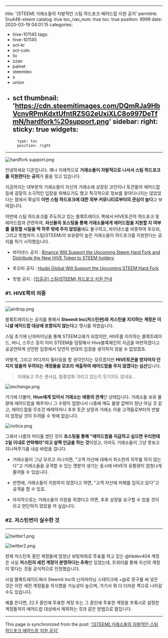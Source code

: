
---
title: '[STEEM] 거래소들의 자발적인 스팀 하드포크 에어드랍 지원 공지'
permlink: 5ru446-steem
catalog: true
toc_nav_num: true
toc: true
position: 9999
date: 2020-03-19 04:01:15
categories:
- hive-101145
tags:
- hive-101145
- sct-kr
- sct-coin
- liv
- zzan
- palnet
- steemleo
- s
- union
- sct
thumbnail: 'https://cdn.steemitimages.com/DQmRJa9HbVcnvRPmKdxtUfntRZSG2eUxiXLC8o997DeTfmN/hardfork%20support.png'
sidebar:
    right:
        sticky: true
widgets:
    -
        type: toc
        position: right
---


![hardfork support.png](https://cdn.steemitimages.com/DQmRJa9HbVcnvRPmKdxtUfntRZSG2eUxiXLC8o997DeTfmN/hardfork%20support.png)

안녕하세요 디온입니다. 꽤나 이례적으로 **거래소들이 자발적으로 나서서 스팀 하드포크를 지원한다는 공지**가 줄을 잇고 있습니다. 

지금까지는 대부분의 거래소들이 자신의 거래소에 상장된 코인이나 토큰들의 에어드랍 등에 굉장히 소극적인 입장을 취해오기도 했고 적극적으로 정보를 찾아다니지는 않았었다는 점에서 확실히 **이번 스팀 하드포크에 대한 외부 커뮤니티로부터의 관심이 높다**고 보여집니다.

이번에 스팀 하드포크를 주도하고 있는 블록트레이드 쪽에서 HIVE토큰의 하드포크 및 에어드랍과 관련하여, **자신들의 포스팅을 통해 거래소들에게 에어드랍을 지원할 지 여부를 결정할 시일을 딱 하루 밖에 주지 않았음**에도 불구하고, 바이낸스를 비롯하여 후오비, 그리고 빗썸까지 스팀(STEEM)의 보유량이 높은 거래소들이 하드포크를 지원한다는 공지를 하기 시작했습니다.

- 바이낸스 공지 : [Binance Will Support the Upcoming Steem Hard Fork and Distribute the New HIVE Token to STEEM holders](https://www.binance.com/en/support/articles/360040692692)

- 후오비 공지 : [Huobi Global Will Support the Upcoming STEEM Hard Fork](https://huobiglobal.zendesk.com/hc/en-us/articles/900000386346)

- 빗썸 공지 : [[입출금] 스팀(STEEM) 하드포크 지원 안내](https://cafe.bithumb.com/view/board-contents/1640636)

### #1. HIVE쪽의 의중
---

![airdrop.png](https://cdn.steemitimages.com/DQmXS49xqyygVeXYyfTJn8rRB4HzwUkfvPQ3tb5J3cMTFQW/airdrop.png)

블록트레이드는 공지를 통해서 **Steemit Inc(저스틴썬)와 저스틴을 지지하는 계정은 이니셜 에어드랍 대상에 포함되지 않는다**고 명시를 하였습니다. 

스팀 초기에 닌자마이닝을 통해 STEEM고래가 되었지만, HIVE를 지지하는 블록트레이드, 버니, 스무스 등이 이미 STEEM을 덤핑해서 Hive블록체인의 자금을 마련하겠다고 공공연하게 선언한 입장에서 당연히 반대의 입장을 생각하지 않을 수 없었겠죠.

어떻게, 그리고 어디까지 필터링을 할 생각인지는 모르겠지만 **HIVE토큰을 받자마자 던지지 않을까 우려되는 계정들을 모조리 색출하여 에어드랍을 주지 않겠다는 심산**입니다. 

> 이래놓고 무슨 센서십, 탈중앙화 거리고 있는지 웃기지도 않네요..


![exchange.png](https://cdn.steemitimages.com/DQmRwbq16jShqG2wmtK1mkcWtxhspCsw96Aro3eLo9eYfeT/exchange.png)

거기에 더불어, **Hive에게 있어서 거래소는 애증의 관계**인 상태입니다. 거래소들 보유 물량에 에어드랍을 해주자니 그 수량이 엄청나서 나중에 매도 물량 압박이 장난 아닐 것 같고, 에어드랍을 무조건 배제하자니 추후 토큰 상장과 거래소 이용 고객들로부터의 반발이 엄청날 것이 두려울 수 밖에 없습니다.

![notice.png](https://cdn.steemitimages.com/DQmSQiQC74hbV17QVLPB2kNdebWeJwh53xLpaNYki3FV334/notice.png)

그래서 나름의 머리를 썼던 것이 **포스팅을 통해 "에어드랍을 지급하고 싶으면 우리한테 2일 이내로 연락해라"라고 살짝 언급을 하는 것**이었고, 아마도 거래소들이 그냥 못보고 지나쳐주기를 내심 바랐을 겁니다. 

- 거래소들이 그냥 모르고 지나치면, "고객 자산에 대해서 최소한의 의무를 하지 않는다"고 거래소들을 공격할 수 있는 명분이 생기는 동시에 HIVE의 유통량이 엄청나게 줄어들 수 있습니다.

- 반면에, 거래소들이 지원하지 않겠다고 하면, "고객 자산에 피해를 입히고 있다"고 공격을 할 수 있죠.

- 마지막으로는 거래소들이 지원을 하겠다고 하면, 추후 상장을 요구할 수 있을 것이라고 판단하지 않았을 까 싶습니다.

### #2. 저스틴썬이 실수한 것
---

![twitter1.png](https://cdn.steemitimages.com/DQmcLmfGQaaCpYx8ChQcywrK8kZX6VFsnvTRMVS6zuEg7hb/twitter1.png)

![twitter2.png](https://cdn.steemitimages.com/DQmV6h14w58Fq72dy3Vdb8mt41Mnjuf5ZeSPJqKYGRvt3Y4/twitter2.png)

현재 저스틴측 증인 계정들에 엄청난 보팅파워로 투표를 하고 있는 @hkdev404 계정은 사실 **저스틴의 세컨 계정이 분명하다는 추측**만 있었는데, 트위터를 통해 자신의 계정이 맞다는 것을 공식적으로 인정했습니다.

사실 블록트레이드에서 Steemit Inc의 닌자마이닝 스테이크에 +@로 문구를 써 넣은 것은 이런 세컨 계정들을 의식했을 가능성이 높으며, 거기서 뭐 더 더러운 쪽으로 나아갈 수도 있습니다. 

예를 든다면, 22.5 증인에 투표한 계정 또는 그 증인에 투표한 계정을 프록시로 설정한 계정들까지 에어드랍 대상에서 제외하는 것과 같은 방법으로 말입니다.

- - -

This page is synchronized from the post: ['[STEEM] 거래소들의 자발적인 스팀 하드포크 에어드랍 지원 공지'](https://steemit.com/@donekim/5ru446-steem)
